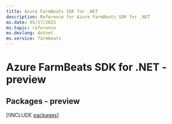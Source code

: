 ```yaml
---
title: Azure FarmBeats SDK for .NET
description: Reference for Azure FarmBeats SDK for .NET
ms.date: 05/27/2025
ms.topic: reference
ms.devlang: dotnet
ms.service: farmbeats
---
```

# Azure FarmBeats SDK for .NET - preview
## Packages - preview
[!INCLUDE [packages](farmbeats-index.md)]